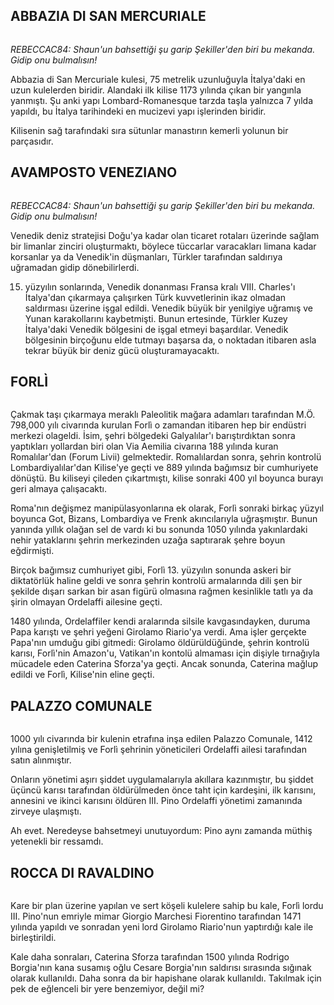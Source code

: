 
## ABBAZIA DI SAN MERCURIALE
<img src="http://i.imgur.com/zuwgUnr.jpg" alt="" />

<em>REBECCAC84: Shaun'un bahsettiği şu garip Şekiller'den biri bu mekanda. Gidip onu bulmalısın!</em>

Abbazia di San Mercuriale kulesi, 75 metrelik uzunluğuyla İtalya'daki en uzun kulelerden biridir. Alandaki ilk kilise 1173 yılında çıkan bir yangınla yanmıştı. Şu anki yapı Lombard-Romanesque tarzda taşla yalnızca 7 yılda yapıldı, bu İtalya tarihindeki en mucizevi yapı işlerinden biridir.

Kilisenin sağ tarafındaki sıra sütunlar manastırın kemerli yolunun bir parçasıdır.

## AVAMPOSTO VENEZIANO
<img src="http://i.imgur.com/YtwmMuD.jpg" alt="" />

<em>REBECCAC84: Shaun'un bahsettiği şu garip Şekiller'den biri bu mekanda. Gidip onu bulmalısın!</em>

Venedik deniz stratejisi Doğu'ya kadar olan ticaret rotaları üzerinde sağlam bir limanlar zinciri oluşturmaktı, böylece tüccarlar varacakları limana kadar korsanlar ya da Venedik'in düşmanları, Türkler tarafından saldırıya uğramadan gidip dönebilirlerdi.

15. yüzyılın sonlarında, Venedik donanması Fransa kralı VIII. Charles'ı İtalya'dan çıkarmaya çalışırken Türk kuvvetlerinin ikaz olmadan saldırması üzerine işgal edildi. Venedik büyük bir yenilgiye uğramış ve Yunan karakollarını kaybetmişti. Bunun ertesinde, Türkler Kuzey İtalya'daki Venedik bölgesini de işgal etmeyi başardılar. Venedik bölgesinin birçoğunu elde tutmayı başarsa da, o noktadan itibaren asla tekrar büyük bir deniz gücü oluşturamayacaktı.

## FORLÌ
<img src="http://i.imgur.com/Y0VZI4l.jpg" alt="" />

Çakmak taşı çıkarmaya meraklı Paleolitik mağara adamları tarafından M.Ö. 798,000 yılı civarında kurulan Forlì o zamandan itibaren hep bir endüstri merkezi olageldi. İsim, şehri bölgedeki Galyalılar'ı barıştırdıktan sonra yaptıkları yollardan biri olan Via Aemilia civarına 188 yılında kuran Romalılar'dan (Forum Livii) gelmektedir. Romalılardan sonra, şehrin kontrolü Lombardiyalılar'dan Kilise'ye geçti ve 889 yılında bağımsız bir cumhuriyete dönüştü. Bu kiliseyi çileden çıkartmıştı, kilise sonraki 400 yıl boyunca burayı geri almaya çalışacaktı.

Roma'nın değişmez manipülasyonlarına ek olarak, Forlì sonraki birkaç yüzyıl boyunca Got, Bizans, Lombardiya ve Frenk akıncılarıyla uğraşmıştır. Bunun yanında yıllık olağan sel de vardı ki bu sonunda 1050 yılında yakınlardaki nehir yataklarını şehrin merkezinden uzağa saptırarak şehre boyun eğdirmişti.

Birçok bağımsız cumhuriyet gibi, Forlì 13. yüzyılın sonunda askeri bir diktatörlük haline geldi ve sonra şehrin kontrolü armalarında dili şen bir şekilde dışarı sarkan bir asan figürü olmasına rağmen kesinlikle tatlı ya da şirin olmayan Ordelaffi ailesine geçti.

1480 yılında, Ordelaffiler kendi aralarında silsile kavgasındayken, duruma Papa karıştı ve şehri yeğeni Girolamo Riario'ya verdi. Ama işler gerçekte Papa'nın umduğu gibi gitmedi: Girolamo öldürüldüğünde, şehrin kontrolü karısı, Forlì'nin Amazon'u, Vatikan'ın kontolü almaması için dişiyle tırnağıyla mücadele eden Caterina Sforza'ya geçti. Ancak sonunda, Caterina mağlup edildi ve Forlì, Kilise'nin eline geçti.

## PALAZZO COMUNALE
<img src="http://i.imgur.com/9AKPOy8.jpg" alt="" />

1000 yılı civarında bir kulenin etrafına inşa edilen Palazzo Comunale, 1412 yılına genişletilmiş ve Forlì şehrinin yöneticileri Ordelaffi ailesi tarafından satın alınmıştır.

Onların yönetimi aşırı şiddet uygulamalarıyla akıllara kazınmıştır, bu şiddet üçüncü karısı tarafından öldürülmeden önce taht için kardeşini, ilk karısını, annesini ve ikinci karısını öldüren III. Pino Ordelaffi yönetimi zamanında zirveye ulaşmıştı.

Ah evet. Neredeyse bahsetmeyi unutuyordum: Pino aynı zamanda müthiş yetenekli bir ressamdı.

## ROCCA DI RAVALDINO
<img src="http://i.imgur.com/mRHOsaj.jpg" alt="" />

Kare bir plan üzerine yapılan ve sert köşeli kulelere sahip bu kale, Forlì lordu III. Pino'nun emriyle mimar Giorgio Marchesi Fiorentino tarafından 1471 yılında yapıldı ve sonradan yeni lord Girolamo Riario'nun yaptırdığı kale ile birleştirildi.

Kale daha sonraları, Caterina Sforza tarafından 1500 yılında Rodrigo Borgia'nın kana susamış oğlu Cesare Borgia'nın saldırısı sırasında sığınak olarak kullanıldı. Daha sonra da bir hapishane olarak kullanıldı. Takılmak için pek de eğlenceli bir yere benzemiyor, değil mi?

